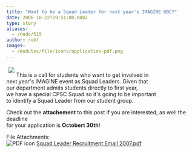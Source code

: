 ```yaml
---
title: "Want to be a Squad Leader for next year's IMAGINE UBC?"
date: 2006-10-22T19:51:00.000Z
type: story
aliases:
  - /node/515
author: robf
images:
  - /modules/file/icons/application-pdf.png
---
```


<div class="field field-name-body field-type-text-with-summary field-label-hidden"><div class="field-items"><div class="field-item even"><p><img src="https://www.cs.ubc.ca/~depaulfm/img/ubc_logo.jpg" align="left" vspace="5" hspace="5"><br>
This is a call for students who want to get involved in<br>
next year&apos;s IMAGINE event as Squad Leaders.   Given that<br>
our department admits students directly to first year,<br>
we have a special CPSC Squad so it&apos;s going to be important<br>
to identify a Squad Leader from our student group. </p>
<p>Check out the <b>attachement</b> to this post if you are interested, as well the deadline<br>
for your application is <b>Octobert 30th</b>! </p>
</div></div></div><div class="field field-name-field-file-attachments field-type-file field-label-above"><div class="field-label">File Attachments:&#xA0;</div><div class="field-items"><div class="field-item even"><span class="file"><img class="file-icon" alt="PDF icon" title="application/pdf" src="/modules/file/icons/application-pdf.png"> <a href="https://ubccsss.org/files/Squad%20Leader%20Recruitment%20Email%202007.pdf" type="application/pdf; length=87352">Squad Leader Recruitment Email 2007.pdf</a></span></div></div></div>    <footer>
          </footer>

